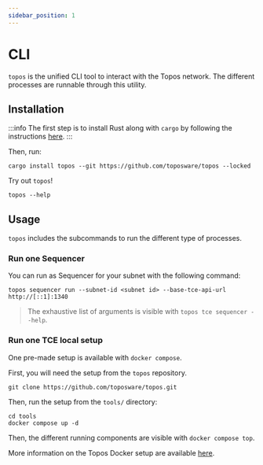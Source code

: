 ```yaml
---
sidebar_position: 1
---
```


# CLI

`topos` is the unified CLI tool to interact with the Topos network. The different processes are runnable through this utility.

## Installation

:::info
The first step is to install Rust along with `cargo` by following the instructions [here](https://doc.rust-lang.org/book/ch01-01-installation.html#installing-rustup-on-linux-or-macos).
:::

Then, run:

```
cargo install topos --git https://github.com/toposware/topos --locked
```

Try out `topos`!

```
topos --help
```

## Usage

`topos` includes the subcommands to run the different type of processes.

### Run one Sequencer

You can run as Sequencer for your subnet with the following command:

```
topos sequencer run --subnet-id <subnet id> --base-tce-api-url http://[::1]:1340
```

> The exhaustive list of arguments is visible with `topos tce sequencer --help`.

### Run one TCE local setup

One pre-made setup is available with `docker compose`.

First, you will need the setup from the `topos` repository.

```
git clone https://github.com/toposware/topos.git
```

Then, run the setup from the `tools/` directory:

```
cd tools
docker compose up -d
```

Then, the different running components are visible with `docker compose top`.

More information on the Topos Docker setup are available [here](https://github.com/toposware/topos/tree/main/tools#docker).
